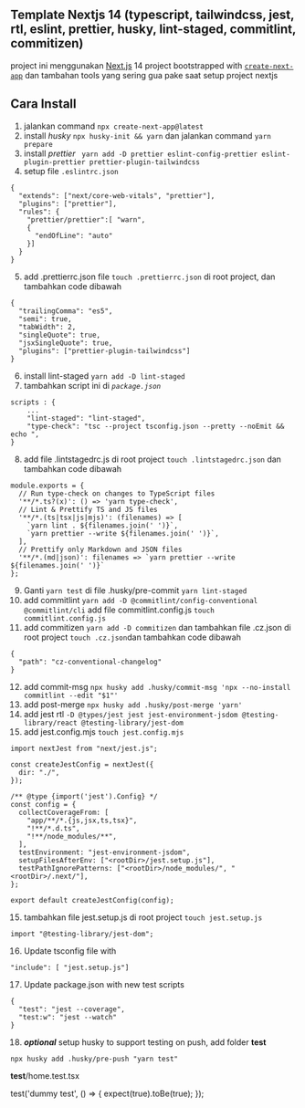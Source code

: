 ## Template Nextjs 14 (typescript, tailwindcss, jest, rtl, eslint, prettier, husky, lint-staged, commitlint, commitizen)

project ini menggunakan [Next.js](https://nextjs.org/) 14 project bootstrapped with [`create-next-app`](https://github.com/vercel/next.js/tree/canary/packages/create-next-app) dan tambahan tools yang sering gua pake saat setup project nextjs

## Cara Install

1. jalankan command `npx create-next-app@latest`
2. install _husky_ `npx husky-init && yarn` dan jalankan command `yarn prepare`
3. install _prettier_ ` yarn add -D prettier eslint-config-prettier eslint-plugin-prettier prettier-plugin-tailwindcss`
4. setup file `.eslintrc.json`

```
{
  "extends": ["next/core-web-vitals", "prettier"],
  "plugins": ["prettier"],
  "rules": {
    "prettier/prettier":[ "warn",
    {
      "endOfLine": "auto"
    }]
  }
}
```

5. add .prettierrc.json file `touch .prettierrc.json` di root project, dan tambahkan code dibawah

```
{
  "trailingComma": "es5",
  "semi": true,
  "tabWidth": 2,
  "singleQuote": true,
  "jsxSingleQuote": true,
  "plugins": ["prettier-plugin-tailwindcss"]
}

```

6. install lint-staged `yarn add -D lint-staged`
7. tambahkan script ini di _`package.json`_

```
scripts : {
    ...
    "lint-staged": "lint-staged",
    "type-check": "tsc --project tsconfig.json --pretty --noEmit && echo ",
}
```

8. add file .lintstagedrc.js di root project `touch .lintstagedrc.json` dan tambahkan code dibawah

```
module.exports = {
  // Run type-check on changes to TypeScript files
  '**/*.ts?(x)': () => 'yarn type-check',
  // Lint & Prettify TS and JS files
  '**/*.(ts|tsx|js|mjs)': (filenames) => [
    `yarn lint . ${filenames.join(' ')}`,
    `yarn prettier --write ${filenames.join(' ')}`,
  ],
  // Prettify only Markdown and JSON files
  '**/*.(md|json)': filenames => `yarn prettier --write ${filenames.join(' ')}`
};

```

9. Ganti `yarn test` di file .husky/pre-commit `yarn lint-staged`
10. add commitlint `yarn add -D @commitlint/config-conventional @commitlint/cli` add file commitlint.config.js `touch commitlint.config.js`
11. add commitizen `yarn add -D commitizen` dan tambahkan file .cz.json di root project `touch .cz.json`dan tambahkan code dibawah

```
{
  "path": "cz-conventional-changelog"
}
```

12. add commit-msg `npx husky add .husky/commit-msg 'npx --no-install commitlint --edit "$1"'`
13. add post-merge `npx husky add .husky/post-merge 'yarn'`
14. add jest rtl `-D @types/jest jest jest-environment-jsdom @testing-library/react @testing-library/jest-dom `
15. add jest.config.mjs `touch jest.config.mjs`

```
import nextJest from "next/jest.js";

const createJestConfig = nextJest({
  dir: "./",
});

/** @type {import('jest').Config} */
const config = {
  collectCoverageFrom: [
    "app/**/*.{js,jsx,ts,tsx}",
    "!**/*.d.ts",
    "!**/node_modules/**",
  ],
  testEnvironment: "jest-environment-jsdom",
  setupFilesAfterEnv: ["<rootDir>/jest.setup.js"],
  testPathIgnorePatterns: ["<rootDir>/node_modules/", "<rootDir>/.next/"],
};

export default createJestConfig(config);
```

15. tambahkan file jest.setup.js di root project `touch jest.setup.js`

```
import "@testing-library/jest-dom";
```

16. Update tsconfig file with

```
"include": [ "jest.setup.js"]
```

17. Update package.json with new test scripts

```
{
  "test": "jest --coverage",
  "test:w": "jest --watch"
}
```

18. **_optional_** setup husky to support testing on push, add folder **test**

```
npx husky add .husky/pre-push "yarn test"
```
__test__/home.test.tsx

test('dummy test', () => {
  expect(true).toBe(true);
});

```
